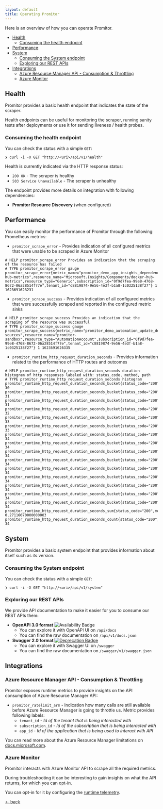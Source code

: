 ```yaml
---
layout: default
title: Operating Promitor
---
```


Here is an overview of how you can operate Promitor.

- [Health](#health)
  - [Consuming the health endpoint](#consuming-the-health-endpoint)
- [Performance](#performance)
- [System](#system)
  - [Consuming the System endpoint](#consuming-the-system-endpoint)
  - [Exploring our REST APIs](#exploring-our-rest-apis)
- [Integrations](#integrations)
  - [Azure Resource Manager API - Consumption & Throttling](#azure-resource-manager-api---consumption--throttling)
  - [Azure Monitor](#azure-monitor)

## Health

Promitor provides a basic health endpoint that indicates the state of the scraper.

Health endpoints can be useful for monitoring the scraper, running sanity tests
after deployments or use it for sending liveness / health probes.

### Consuming the health endpoint

You can check the status with a simple `GET`:

```shell
❯ curl -i -X GET "http://<uri>/api/v1/health"
```

Health is currently indicated via the HTTP response status:

- `200 OK` - The scraper is healthy
- `503 Service Unavailable` - The scraper is unhealthy

The endpoint provides more details on integration with following dependencies:

- **Promitor Resource Discovery** (when configured)

## Performance

You can easily monitor the performance of Promitor through the following Prometheus metrics:

- `promitor_scrape_error` - Provides indication of all configured metrics that were unable to be scraped in Azure Monitor

```prom
# HELP promitor_scrape_error Provides an indication that the scraping of the resource has failed
# TYPE promitor_scrape_error gauge
promitor_scrape_error{metric_name="promitor_demo_app_insights_dependency_duration_200_OK",resource_group="docker-hub-metrics",resource_name="Microsoft.Insights/Components/docker-hub-metrics",resource_type="Generic",subscription_id="0f9d7fea-99e8-4768-8672-06a28514f77e",tenant_id="c8819874-9e56-4e3f-b1a8-1c0325138f27"} 1 1623691623231
```

- `promitor_scrape_success` - Provides indication of all configured metrics that were successfully scraped and reported in
the configured metric sinks

```text
# HELP promitor_scrape_success Provides an indication that the scraping of the resource was successful
# TYPE promitor_scrape_success gauge
promitor_scrape_success{metric_name="promitor_demo_automation_update_deployment_machine_runs",resource_group="promitor-sources",resource_name="promitor-sandbox",resource_type="AutomationAccount",subscription_id="0f9d7fea-99e8-4768-8672-06a28514f77e",tenant_id="c8819874-9e56-4e3f-b1a8-1c0325138f27"} 1 1623691626335
```

- `promitor_runtime_http_request_duration_seconds` - Provides information related to the performance of HTTP routes and outcomes

```text
# HELP promitor_runtime_http_request_duration_seconds duration histogram of http responses labeled with: status_code, method, path
# TYPE promitor_runtime_http_request_duration_seconds histogram
promitor_runtime_http_request_duration_seconds_bucket{status_code="200",method="GET",path="/scrape",le="0.005"} 30
promitor_runtime_http_request_duration_seconds_bucket{status_code="200",method="GET",path="/scrape",le="0.01"} 31
promitor_runtime_http_request_duration_seconds_bucket{status_code="200",method="GET",path="/scrape",le="0.025"} 31
promitor_runtime_http_request_duration_seconds_bucket{status_code="200",method="GET",path="/scrape",le="0.05"} 32
promitor_runtime_http_request_duration_seconds_bucket{status_code="200",method="GET",path="/scrape",le="0.075"} 33
promitor_runtime_http_request_duration_seconds_bucket{status_code="200",method="GET",path="/scrape",le="0.1"} 33
promitor_runtime_http_request_duration_seconds_bucket{status_code="200",method="GET",path="/scrape",le="0.25"} 34
promitor_runtime_http_request_duration_seconds_bucket{status_code="200",method="GET",path="/scrape",le="0.5"} 34
promitor_runtime_http_request_duration_seconds_bucket{status_code="200",method="GET",path="/scrape",le="0.75"} 34
promitor_runtime_http_request_duration_seconds_bucket{status_code="200",method="GET",path="/scrape",le="1"} 34
promitor_runtime_http_request_duration_seconds_bucket{status_code="200",method="GET",path="/scrape",le="2.5"} 34
promitor_runtime_http_request_duration_seconds_bucket{status_code="200",method="GET",path="/scrape",le="5"} 34
promitor_runtime_http_request_duration_seconds_bucket{status_code="200",method="GET",path="/scrape",le="7.5"} 34
promitor_runtime_http_request_duration_seconds_bucket{status_code="200",method="GET",path="/scrape",le="10"} 34
promitor_runtime_http_request_duration_seconds_bucket{status_code="200",method="GET",path="/scrape",le="+Inf"} 34
promitor_runtime_http_request_duration_seconds_sum{status_code="200",method="GET",path="/scrape"} 0.27116070000000003
promitor_runtime_http_request_duration_seconds_count{status_code="200",method="GET",path="/scrape"} 34
```

## System

Promitor provides a basic system endpoint that provides information about itself such as its version.

### Consuming the System endpoint

You can check the status with a simple `GET`:

```shell
❯ curl -i -X GET "http://<uri>/api/v1/system"
```

### Exploring our REST APIs

We provide API documentation to make it easier for you to consume our REST APIs them:

- **OpenAPI 3.0 format** ![Availability Badge](https://img.shields.io/badge/Available%20Starting-v1.1-green.svg)
  - You can explore it with OpenAPI UI on `/api/docs`
  - You can find the raw documentation on `/api/v1/docs.json`
- **Swagger 2.0 format** [![Deprecation Badge](https://img.shields.io/badge/Deprecated%20as%20of-v1.1-red)](http://changelog.promitor.io/)
  - You can explore it with Swagger UI on `/swagger`
  - You can find the raw documentation on `/swagger/v1/swagger.json`

## Integrations

### Azure Resource Manager API - Consumption & Throttling

Promitor exposes runtime metrics to provide insights on the API consumption of
Azure Resource Manager API:

- `promitor_ratelimit_arm` - Indication how many calls are still available before
  Azure Resource Manager is going to throttle us. Metric provides following labels:
  - `tenant_id` - _Id of the tenant that is being interacted with_
  - `subscription_id` - _Id of the subscription that is being interacted with_
  - `app_id` - _Id of the application that is being used to interact with API_

You can read more about the Azure Resource Manager limitations on [docs.microsoft.com](https://docs.microsoft.com/en-us/azure/azure-resource-manager/resource-manager-request-limits).

### Azure Monitor

Promitor interacts with Azure Monitor API to scrape all the required metrics.

During troubleshooting it can be interesting to gain insights on what the API returns, for which you can opt-in.

You can opt-in for it by configuring the [runtime telemetry](/configuration/v2.x/runtime/scraper#azure-monitor).

[&larr; back](/)

